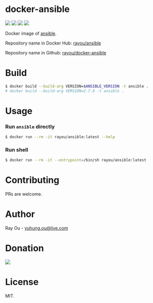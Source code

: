 [github]: https://github.com/rayou/docker-ansible
[app-github]: https://github.com/ansible/ansible
[dockerstore]: https://hub.docker.com/r/rayou/ansible
[donation]: https://donorbox.org/rayou?amount=10

# docker-ansible

[![](https://img.shields.io/docker/image-size/rayou/ansible?sort=semver)][dockerstore] [![](https://img.shields.io/docker/v/rayou/ansible?sort=semver)][dockerstore] [![](https://img.shields.io/docker/stars/rayou/ansible.svg)][dockerstore] [![](https://img.shields.io/badge/Donate-Donorbox-green.svg)][donation]

Docker image of [ansible][app-github].

Repository name in Docker Hub: [rayou/ansible][dockerstore]

Repository name in Github: [rayou/docker-ansible][github]

# Build

```bash
$ docker build --build-arg VERSION=$ANSIBLE_VERSION -t ansible .
# docker build --build-arg VERSION=2.7.6 -t ansible .
```

# Usage

### Run `ansible` directly

```bash
$ docker run --rm -it rayou/ansible:latest --help
```

### Run shell

```bash
$ docker run --rm -it --entrypoint=/bin/sh rayou/ansible:latest
```

# Contributing

PRs are welcome.

# Author

Ray Ou - yuhung.ou@live.com

# Donation

[![](https://d1iczxrky3cnb2.cloudfront.net/button-small-green.png)][donation]

# License

MIT.
